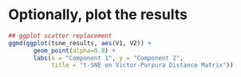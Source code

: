 # Optionally, plot the results
``` R acc=tsne_plot load_state=tsne save_state=tsne_plot
## ggplot scatter replacement
ggmd(ggplot(tsne_results, aes(V1, V2)) +
       geom_point(alpha=0.8) +
       labs(x = "Component 1", y = "Component 2",
            title = "t-SNE on Victor-Purpura Distance Matrix"))

```
